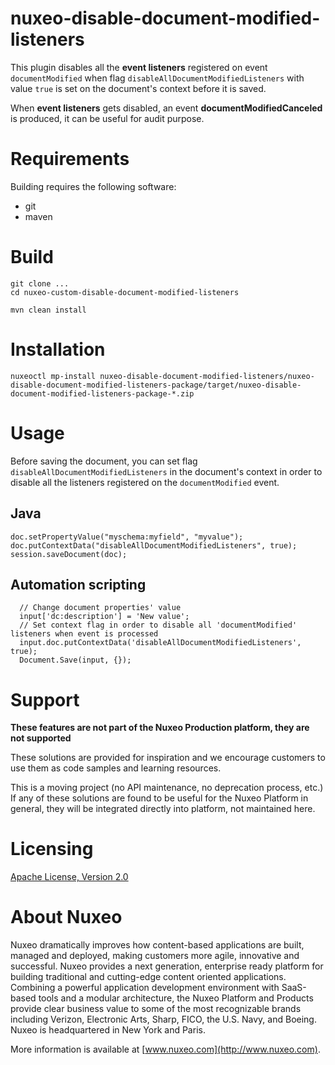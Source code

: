 # nuxeo-disable-document-modified-listeners

This plugin disables all the **event listeners** registered on event `documentModified` when flag `disableAllDocumentModifiedListeners` with value `true` is set on the document's context before it is saved.

When **event listeners** gets disabled, an event **documentModifiedCanceled** is produced, it can be useful  for audit purpose.

# Requirements

Building requires the following software:

* git
* maven

# Build

```
git clone ...
cd nuxeo-custom-disable-document-modified-listeners

mvn clean install
```

# Installation

```
nuxeoctl mp-install nuxeo-disable-document-modified-listeners/nuxeo-disable-document-modified-listeners-package/target/nuxeo-disable-document-modified-listeners-package-*.zip
```

# Usage

Before saving the document, you can set flag `disableAllDocumentModifiedListeners` in the document's context in order to disable all the listeners registered on the `documentModified` event.

## Java

```
doc.setPropertyValue("myschema:myfield", "myvalue");
doc.putContextData("disableAllDocumentModifiedListeners", true);
session.saveDocument(doc);
```

## Automation scripting

```
  // Change document properties' value
  input['dc:description'] = 'New value';
  // Set context flag in order to disable all 'documentModified' listeners when event is processed
  input.doc.putContextData('disableAllDocumentModifiedListeners', true);
  Document.Save(input, {});
```

# Support

**These features are not part of the Nuxeo Production platform, they are not supported**

These solutions are provided for inspiration and we encourage customers to use them as code samples and learning resources.

This is a moving project (no API maintenance, no deprecation process, etc.) If any of these solutions are found to be useful for the Nuxeo Platform in general, they will be integrated directly into platform, not maintained here.


# Licensing

[Apache License, Version 2.0](http://www.apache.org/licenses/LICENSE-2.0)


# About Nuxeo

Nuxeo dramatically improves how content-based applications are built, managed and deployed, making customers more agile, innovative and successful. Nuxeo provides a next generation, enterprise ready platform for building traditional and cutting-edge content oriented applications. Combining a powerful application development environment with SaaS-based tools and a modular architecture, the Nuxeo Platform and Products provide clear business value to some of the most recognizable brands including Verizon, Electronic Arts, Sharp, FICO, the U.S. Navy, and Boeing. Nuxeo is headquartered in New York and Paris.

More information is available at [www.nuxeo.com](http://www.nuxeo.com).
